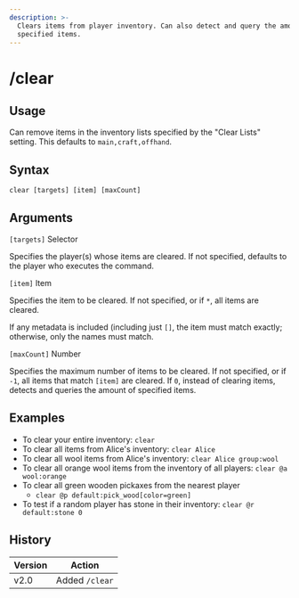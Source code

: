 ```yaml
---
description: >-
  Clears items from player inventory. Can also detect and query the amount of
  specified items.
---
```


# /clear

## Usage

Can remove items in the inventory lists specified by the "Clear Lists" setting. This defaults to `main,craft,offhand`.

## Syntax

`clear [targets] [item] [maxCount]`

## Arguments

`[targets]` Selector

Specifies the player(s) whose items are cleared. If not specified, defaults to the player who executes the command.

`[item]` Item

Specifies the item to be cleared. If not specified, or if `*`, all items are cleared.

If any metadata is included (including just `[]`, the item must match exactly; otherwise, only the names must match.

`[maxCount]` Number

Specifies the maximum number of items to be cleared. If not specified, or if `-1`, all items that match `[item]` are cleared. If `0`, instead of clearing items, detects and queries the amount of specified items.

## Examples

* To clear your entire inventory: `clear`
* To clear all items from Alice's inventory: `clear Alice`
* To clear all wool items from Alice's inventory: `clear Alice group:wool`
* To clear all orange wool items from the inventory of all players: `clear @a wool:orange`
* To clear all green wooden pickaxes from the nearest player
  * `clear @p default:pick_wood[color=green]`
* To test if a random player has stone in their inventory: `clear @r default:stone 0`

## History

| Version | Action         |
| ------- | -------------- |
| v2.0    | Added `/clear` |
